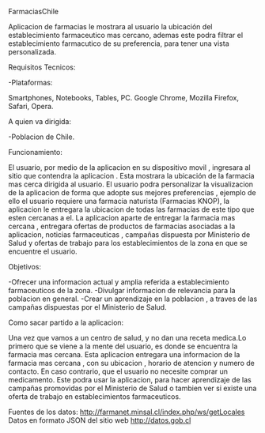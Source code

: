 FarmaciasChile

Aplicacion de farmacias le mostrara al usuario la ubicación del establecimiento farmaceutico mas cercano, ademas este podra filtrar el establecimiento farmacutico de su preferencia, para tener una vista personalizada.

Requisitos Tecnicos:

-Plataformas:

Smartphones, Notebooks, Tables, PC. Google Chrome, Mozilla Firefox, Safari, Opera.

A quien va dirigida:

-Poblacion de Chile.

Funcionamiento:

El usuario, por medio de la aplicacion en su dispositivo movil , ingresara al sitio que contendra la aplicacion . Esta mostrara la ubicación de la farmacia mas cerca dirigida al usuario. El usuario podra personalizar la visualizacion de la aplicacion de forma que adopte sus mejores preferencias , ejemplo de ello el usuario requiere una farmacia naturista (Farmacias KNOP), la aplicacion le entregara la ubicacion de todas las farmacias de este tipo que esten cercanas a el. La aplicacion aparte de entregar la farmacia mas cercana , entregara ofertas de productos de farmacias asociadas a la aplicacion, noticias farmaceuticas , campañas dispuesta por Ministerio de Salud y ofertas de trabajo para los establecimientos de la zona en que se encuentre el usuario.

Objetivos:

-Ofrecer una informacion actual y amplia referida a establecimiento farmaceuticos de la zona. -Divulgar informacion de relevancia para la poblacion en general. -Crear un aprendizaje en la poblacion , a traves de las campañas dispuestas por el Ministerio de Salud.

Como sacar partido a la aplicacion:

Una vez que vamos a un centro de salud, y no dan una receta medica.Lo primero que se viene a la mente del usuario, es donde se encuentra la farmacia mas cercana. Esta aplicacion entregara una informacion de la farmacia mas cercana , con su ubicacion , horario de atencion y numero de contacto. En caso contrario, que el usuario no necesite comprar un medicamento. Este podra usar la aplicacion, para hacer aprendizaje de las campañas promovidas por el Ministerio de Salud o tambien ver si existe una oferta de trabajo en establecimientos farmaceuticos.

Fuentes de los datos:
  http://farmanet.minsal.cl/index.php/ws/getLocales
  Datos en formato JSON del sitio web http://datos.gob.cl
